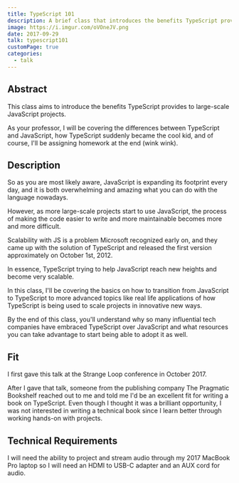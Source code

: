 ```yaml
---
title: TypeScript 101
description: A brief class that introduces the benefits TypeScript provides to large scale projects.
image: https://i.imgur.com/oVOneJV.png
date: 2017-09-29
talk: typescript101
customPage: true
categories:
  - talk
---
```


## Abstract

This class aims to introduce the benefits TypeScript provides to large-scale JavaScript projects.

As your professor, I will be covering the differences between TypeScript and JavaScript, how TypeScript suddenly became the cool kid, and of course, I'll be assigning homework at the end (wink wink).

## Description

So as you are most likely aware, JavaScript is expanding its footprint every day, and it is both overwhelming and amazing what you can do with the language nowadays.

However, as more large-scale projects start to use JavaScript, the process of making the code easier to write and more maintainable becomes more and more difficult.

Scalability with JS is a problem Microsoft recognized early on, and they came up with the solution of TypeScript and released the first version approximately on October 1st, 2012.

In essence, TypeScript trying to help JavaScript reach new heights and become very scalable.

In this class, I'll be covering the basics on how to transition from JavaScript to TypeScript to more advanced topics like real life applications of how TypeScript is being used to scale projects in innovative new ways.

By the end of this class, you'll understand why so many influential tech companies have embraced TypeScript over JavaScript and what resources you can take advantage to start being able to adopt it as well.

## Fit

I first gave this talk at the Strange Loop conference in October 2017.

After I gave that talk, someone from the publishing company The Pragmatic Bookshelf reached out to me and told me I'd be an excellent fit for writing a book on TypeScript. Even though I thought it was a brilliant opportunity, I was not interested in writing a technical book since I learn better through working hands-on with projects.

## Technical Requirements

I will need the ability to project and stream audio through my 2017 MacBook Pro laptop so I will need an HDMI to USB-C adapter and an AUX cord for audio.

